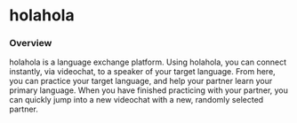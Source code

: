 # holahola

### Overview
holahola is a language exchange platform. Using holahola, you can connect instantly, via videochat, to a speaker of your target language. From here, you can practice your target language, and help your partner learn your primary language. When you have finished practicing with your partner, you can quickly jump into a new videochat with a new, randomly selected partner. 
